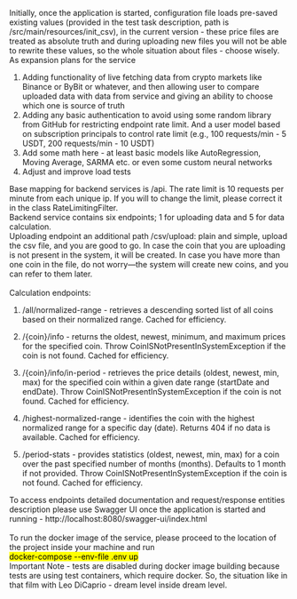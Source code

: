 Initially, once the application is started, configuration file loads pre-saved existing values
(provided in the test task description, path is /src/main/resources/init_csv), in the current
version - these price files are treated as absolute truth and during uploading new files
you will not be able to rewrite these values, so the whole situation about files - choose wisely.
As expansion plans for the service
1. Adding functionality of live fetching data from crypto markets
like Binance or ByBit or whatever, and then allowing user to compare uploaded data with data from service
and giving an ability to choose which one is source of truth
2. Adding any basic authentication to avoid using some random library from GitHub for restricting endpoint 
rate limit. And a user model based on subscription principals to control rate limit 
(e.g., 100 requests/min - 5 USDT, 200 requests/min - 10 USDT)  
3. Add some math here - at least basic models like AutoRegression, Moving Average, SARMA etc. or even 
some custom neural networks
4. Adjust and improve load tests

Base mapping for backend services is /api. The rate limit is 10 requests per minute from each unique ip. If you will to change the limit, 
please correct it in the class RateLimitingFilter.\
Backend service contains six endpoints; 1 for uploading data and 5 for data calculation.\
Uploading endpoint an additional path /csv/upload: plain and simple, upload the csv file, and you are good to go. 
In case the coin that you are uploading is not present in the system, it will be created.
In case you have more than one coin in the file, do not worry—the system will create new coins, 
and you can refer to them later. \
\
Calculation endpoints:

1. /all/normalized-range - retrieves a descending sorted list of all coins based on their normalized range.
Cached for efficiency.

2. /{coin}/info - returns the oldest, newest, minimum, and maximum prices for the specified coin. 
Throw CoinISNotPresentInSystemException if the coin is not found. Cached for efficiency.

3. /{coin}/info/in-period - retrieves the price details (oldest, newest, min, max) for the specified 
coin within a given date range (startDate and endDate). Throw CoinISNotPresentInSystemException if 
the coin is not found. Cached for efficiency.

4. /highest-normalized-range - identifies the coin with the highest normalized range 
for a specific day (date). Returns 404 if no data is available. Cached for efficiency.

5. /period-stats - provides statistics (oldest, newest, min, max) for a coin over the past
specified number of months (months). Defaults to 1 month if not provided.
Throw CoinISNotPresentInSystemException if the coin is not found. Cached for efficiency. 

To access endpoints detailed documentation and request/response entities description please use Swagger UI once the application is started and running - 
http://localhost:8080/swagger-ui/index.html \
\
To run the docker image of the service, please proceed to the location of the project inside your machine 
and run \
<mark>docker-compose --env-file .env up </mark>
\
Important Note - tests are disabled during docker image building because tests are using test containers,
which require docker. So, the situation like in that film with Leo DiCaprio - dream level inside dream level.

